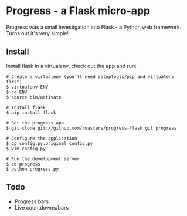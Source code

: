 # Progress - a Flask micro-app

Progress was a small investigation into Flask - a Python web framework. Turns out it's very simple!

## Install

Install flask in a virtualenv, check out the app and run:

    # Create a virtualenv (you'll need setuptools/pip and virtualenv first)
    $ virtualenv ENV
    $ cd ENV
    $ source bin/activate

    # Install flask
    $ pip install flask

    # Get the progress app
    $ git clone git://github.com/rmasters/progress-flask.git progress

    # Configure the application
    $ cp config.py.original config.py
    $ vim config.py

    # Run the development server
    $ cd progress
    $ python progress.py

## Todo

*   Progress bars
*   Live countdowns/bars
